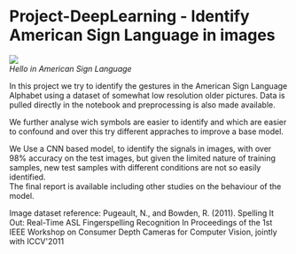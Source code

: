 # Project-DeepLearning - Identify American Sign Language in images

![](https://user-images.githubusercontent.com/49924571/102016430-e3036900-3d58-11eb-99a3-38d7e5b288df.jpg)  
*Hello in American Sign Language*

In this project we try to identify the gestures in the American Sign Language Alphabet using a dataset of somewhat low resolution older pictures.
Data is pulled directly in the notebook and preprocessing is also made available.

We further analyse wich symbols are easier to identify and which are easier to confound and over this try different appraches to improve a base model.  

We Use a CNN based model, to identify the signals in images, with over 98% accuracy on the test images, but given the limited nature of training samples, new test samples 
with different conditions are not so easily identified.  
The final report is available including other studies on the behaviour of the model.


Image dataset reference:
Pugeault, N., and Bowden, R. (2011). Spelling It Out: Real-Time ASL Fingerspelling Recognition In Proceedings of the 1st IEEE Workshop on Consumer Depth Cameras for Computer Vision, jointly with ICCV'2011
